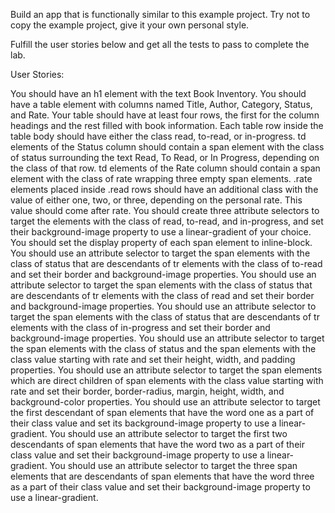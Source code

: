 Build an app that is functionally similar to this example project. Try not to copy the example project, give it your own personal style.

Fulfill the user stories below and get all the tests to pass to complete the lab.

User Stories:

You should have an h1 element with the text Book Inventory.
You should have a table element with columns named Title, Author, Category, Status, and Rate.
Your table should have at least four rows, the first for the column headings and the rest filled with book information.
Each table row inside the table body should have either the class read, to-read, or in-progress.
td elements of the Status column should contain a span element with the class of status surrounding the text Read, To Read, or In Progress, depending on the class of that row.
td elements of the Rate column should contain a span element with the class of rate wrapping three empty span elements.
.rate elements placed inside .read rows should have an additional class with the value of either one, two, or three, depending on the personal rate. This value should come after rate.
You should create three attribute selectors to target the elements with the class of read, to-read, and in-progress, and set their background-image property to use a linear-gradient of your choice.
You should set the display property of each span element to inline-block.
You should use an attribute selector to target the span elements with the class of status that are descendants of tr elements with the class of to-read and set their border and background-image properties.
You should use an attribute selector to target the span elements with the class of status that are descendants of tr elements with the class of read and set their border and background-image properties.
You should use an attribute selector to target the span elements with the class of status that are descendants of tr elements with the class of in-progress and set their border and background-image properties.
You should use an attribute selector to target the span elements with the class of status and the span elements with the class value starting with rate and set their height, width, and padding properties.
You should use an attribute selector to target the span elements which are direct children of span elements with the class value starting with rate and set their border, border-radius, margin, height, width, and background-color properties.
You should use an attribute selector to target the first descendant of span elements that have the word one as a part of their class value and set its background-image property to use a linear-gradient.
You should use an attribute selector to target the first two descendants of span elements that have the word two as a part of their class value and set their background-image property to use a linear-gradient.
You should use an attribute selector to target the three span elements that are descendants of span elements that have the word three as a part of their class value and set their background-image property to use a linear-gradient.
